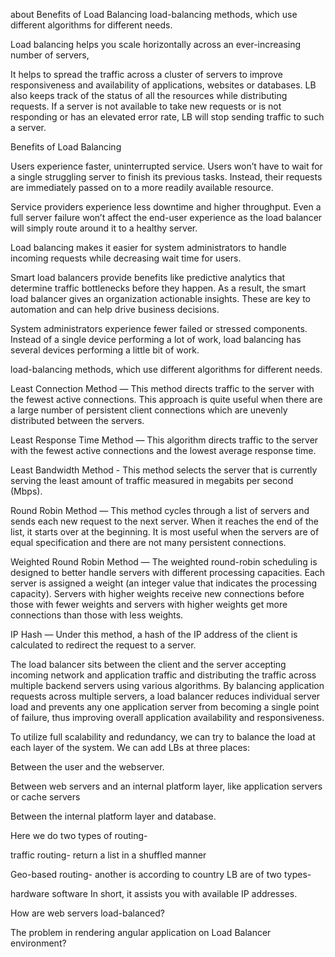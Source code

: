 about
Benefits of Load Balancing
load-balancing methods, which use different algorithms for different needs.

Load balancing helps you scale horizontally across an ever-increasing number of servers,

It helps to spread the traffic across a cluster of servers to improve responsiveness and availability of applications, websites or databases. LB also keeps track of the status of all the resources while distributing requests. If a server is not available to take new requests or is not responding or has an elevated error rate, LB will stop sending traffic to such a server.

Benefits of Load Balancing

Users experience faster, uninterrupted service. Users won’t have to wait for a single struggling server to finish its previous tasks. Instead, their requests are immediately passed on to a more readily available resource.

Service providers experience less downtime and higher throughput. Even a full server failure won’t affect the end-user experience as the load balancer will simply route around it to a healthy server.

Load balancing makes it easier for system administrators to handle incoming requests while decreasing wait time for users.

Smart load balancers provide benefits like predictive analytics that determine traffic bottlenecks before they happen. As a result, the smart load balancer gives an organization actionable insights. These are key to automation and can help drive business decisions.

System administrators experience fewer failed or stressed components. Instead of a single device performing a lot of work, load balancing has several devices performing a little bit of work.

load-balancing methods, which use different algorithms for different needs.

Least Connection Method — This method directs traffic to the server with the fewest active connections. This approach is quite useful when there are a large number of persistent client connections which are unevenly distributed between the servers.

Least Response Time Method — This algorithm directs traffic to the server with the fewest active connections and the lowest average response time.

Least Bandwidth Method - This method selects the server that is currently serving the least amount of traffic measured in megabits per second (Mbps).

Round Robin Method — This method cycles through a list of servers and sends each new request to the next server. When it reaches the end of the list, it starts over at the beginning. It is most useful when the servers are of equal specification and there are not many persistent connections.

Weighted Round Robin Method — The weighted round-robin scheduling is designed to better handle servers with different processing capacities. Each server is assigned a weight (an integer value that indicates the processing capacity). Servers with higher weights receive new connections before those with fewer weights and servers with higher weights get more connections than those with less weights.

IP Hash — Under this method, a hash of the IP address of the client is calculated to redirect the request to a server.

The load balancer sits between the client and the server accepting incoming network and application traffic and distributing the traffic across multiple backend servers using various algorithms. By balancing application requests across multiple servers, a load balancer reduces individual server load and prevents any one application server from becoming a single point of failure, thus improving overall application availability and responsiveness.

To utilize full scalability and redundancy, we can try to balance the load at each layer of the system. We can add LBs at three places:

Between the user and the webserver.

Between web servers and an internal platform layer, like application servers or cache servers

Between the internal platform layer and database.

Here we do two types of routing-

traffic routing- return a list in a shuffled manner

Geo-based routing- another is according to country
LB are of two types-

hardware
software
In short, it assists you with available IP addresses.

How are web servers load-balanced?

The problem in rendering angular application on Load Balancer environment?